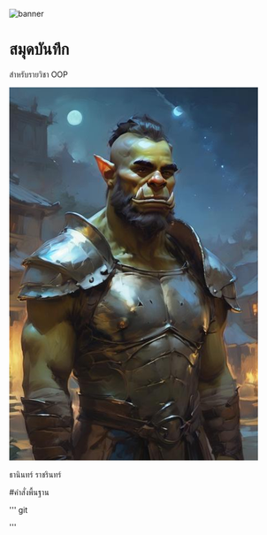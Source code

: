 ![banner](https://images-wixmp-ed30a86b8c4ca887773594c2.wixmp.com/f/bd06d865-51b5-4eb2-8d2c-011c300ec70f/dg5biff-7f89ba8f-3ded-41c9-9101-1559c27b34c3.png/v1/fill/w_1920,h_1098,q_80,strp/space_art___stable_diffusion_xl_by_superilluminar_dg5biff-fullview.jpg?token=eyJ0eXAiOiJKV1QiLCJhbGciOiJIUzI1NiJ9.eyJzdWIiOiJ1cm46YXBwOjdlMGQxODg5ODIyNjQzNzNhNWYwZDQxNWVhMGQyNmUwIiwiaXNzIjoidXJuOmFwcDo3ZTBkMTg4OTgyMjY0MzczYTVmMGQ0MTVlYTBkMjZlMCIsIm9iaiI6W1t7ImhlaWdodCI6Ijw9MTA5OCIsInBhdGgiOiJcL2ZcL2JkMDZkODY1LTUxYjUtNGViMi04ZDJjLTAxMWMzMDBlYzcwZlwvZGc1YmlmZi03Zjg5YmE4Zi0zZGVkLTQxYzktOTEwMS0xNTU5YzI3YjM0YzMucG5nIiwid2lkdGgiOiI8PTE5MjAifV1dLCJhdWQiOlsidXJuOnNlcnZpY2U6aW1hZ2Uub3BlcmF0aW9ucyJdfQ.P9xQ6FpDtF9yzUxthDIsw7QyyEV9EjTsZxvZ-GT4F7g)

# สมุดบันทึก

สำหรับรายวิชา OOP

![download banner](banner.jpg)

ธานินทร์ ราชรินทร์ 

#คำสั่งพื้นฐาน

'''
git

'''
